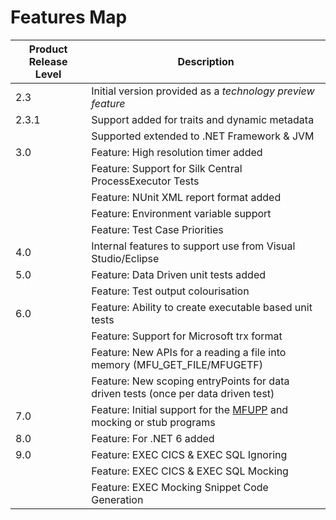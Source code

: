 # Features Map

| Product Release Level | Description                                                                                                                                                                             |
| --------------------- | --------------------------------------------------------------------------------------------------------------------------------------------------------------------------------------- |
| 2.3                   | Initial version provided as a _technology preview feature_                                                                                                                              |
| 2.3.1                 | Support added for traits and dynamic metadata                                                                                                                                           |
|                       | Supported extended to .NET Framework & JVM                                                                                                                                              |
| 3.0                   | Feature: High resolution timer added                                                                                                                                                    |
|                       | Feature: Support for Silk Central ProcessExecutor Tests                                                                                                                                 |
|                       | Feature: NUnit XML report format added                                                                                                                                                  |
|                       | Feature: Environment variable support                                                                                                                                                   |
|                       | Feature: Test Case Priorities                                                                                                                                                           |
| 4.0                   | Internal features to support use from Visual Studio/Eclipse                                                                                                                             |
| 5.0                   | Feature: Data Driven unit tests added                                                                                                                                                   |
|                       | Feature: Test output colourisation                                                                                                                                                      |
| 6.0                   | Feature: Ability to create executable based unit tests                                                                                                                                  |
|                       | Feature: Support for Microsoft trx format                                                                                                                                               |
|                       | Feature: New APIs for a reading a file into memory (MFU_GET_FILE/MFUGETF)                                                                                                               |
|                       | Feature: New scoping entryPoints for data driven tests (once per data driven test)                                                                                                      |
| 7.0                   | Feature: Initial support for the [MFUPP](https://www.microfocus.com/documentation/visual-cobol/vc70/VS2017/GUID-155E6D83-1A98-43FF-B63B-1CD0426E8461.html) and mocking or stub programs |
| 8.0                   | Feature: For .NET 6 added                                                                                                                                                               |
| 9.0                   | Feature: EXEC CICS & EXEC SQL Ignoring                                                                                                                                                  |
|                       | Feature: EXEC CICS & EXEC SQL Mocking                                                                                                                                                   |
|                       | Feature: EXEC Mocking Snippet Code Generation                                                                                                                                           |
